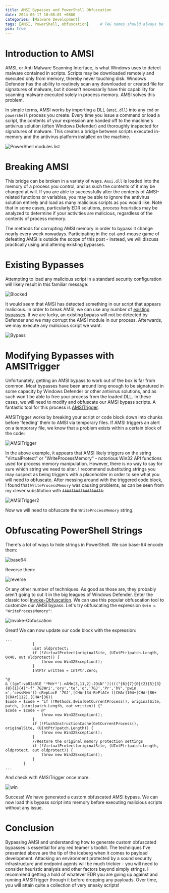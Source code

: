 ```yaml
---
title: AMSI Bypasses and PowerShell Obfuscation
date: 2024-06-17 10:08:01 +0800
categories: [Malware Development]
tags: [AMSI, PowerShell, obfuscation]     # TAG names should always be lowercase
pin: true
---
```


# Introduction to AMSI

AMSI, or Anti Malware Scanning Interface, is what Windows uses to detect malware contained in scripts. Scripts may be downloaded remotely and executed only from memory, thereby never touching disk. Windows Defender
has the ability to routinely scan any downloaded or created file for signatures of malware, but it doesn't necessarily have this capability for scanning malware executed solely in process memory. AMSI solves this
problem.

In simple terms, AMSI works by importing a DLL (`amsi.dll`) into any `cmd` or `powershell` process you create. Every time you issue a command or load a script, the contents of your expression are handed off to
the machine's antivirus solution (often Windows Defender) and thoroughly inspected for signatures of malware. This creates a bridge between scripts executed in-memory and the antivirus platform installed on the
machine. 

![PowerShell modules list](/assets/img/amsi/powershell.png)

# Breaking AMSI

This bridge can be broken in a variety of ways. `Amsi.dll` is loaded into the memory of a process you control, and as such the contents of it may be changed at will. If you are able to successfully alter the contents
of AMSI-related functions or variables, you may be able to ignore the antivirus solution entirely and load as many malicious scripts as you would like. Note that in some cases, particularly EDR solutions, _process_
heuristics may be analyzed to determine if your activities are malicious, regardless of the contents of process memory.

The methods for corrupting AMSI memory in order to bypass it change nearly every week nowadays. Participating in the cat-and-mouse game of defeating AMSI is outside the scope of this post - instead, we will discuss
practically using and altering existing bypasses.

# Existing Bypasses

Attempting to load any malicious script in a standard security configuration will likely result in this familiar message:

![Blocked](/assets/img/amsi/blocked.png)

It would seem that AMSI has detected something in our script that appears malicious. In order to break AMSI, we can use any number of [existing bypasses](https://github.com/S3cur3Th1sSh1t/Amsi-Bypass-Powershell). If
we are lucky, an existing bypass will not be detected by Defender and we may corrupt the AMSI module in our process. Afterwards, we may execute any malicious script we want:

![Bypass](/assets/img/amsi/bypass.png)

# Modifying Bypasses with AMSITrigger

Unfortunately, getting an AMSI bypass to work out of the box is far from common. Most bypasses have been around long enough to be signatured in some capacity by Windows Defender or other antivirus solutions, and as
such won't be able to free your process from the loaded DLL. In these cases, we will need to modify and obfuscate our AMSI bypass scripts. A fantastic tool for this process is [AMSITrigger](https://github.com/RythmStick/AMSITrigger).

AMSITrigger works by breaking your script or code block down into chunks before 'feeding' them to AMSI via temporary files. If AMSI triggers an alert on a temporary file, we know that a problem exists within a 
certain block of the code:

![AMSITrigger](/assets/img/amsi/amsitrigger.png)

In the above example, it appears that AMSI likely triggers on the string "VirtualProtect" or "WriteProcessMemory" - notorious Win32 API functions used for process memory manipulation. However, there is no way to say
for sure which string we need to alter. I recommend substituting strings you may suspect as being triggers with a placeholder in order to see what you will need to obfuscate. After messing around with the triggered
code block, I found that `WriteProcessMemory` was causing problems, as can be seen from my clever substitution with `AAAAAAAAAAAAAAAAAA`:

![AMSITrigger2](/assets/img/amsi/amsitrigger2.png)

Now we will need to obfuscate the `WriteProcessMemory` string.

# Obfuscating PowerShell Strings

There's a lot of ways to hide strings in PowerShell. We can base-64 encode them:

![base64](/assets/img/amsi/base64.png)

Reverse them:

![reverse](/assets/img/amsi/reverse.png)

Or any other number of techniques. As good as those are, they probably aren't going to cut it in the big leagues of Windows Defender. Enter the classic tool [Invoke-Obfuscation](https://github.com/danielbohannon/Invoke-Obfuscation).
We can use this popular obfuscation tool to customize our AMSI bypass. Let's try obfuscating the expression `$win = "WriteProcessMemory"`:

![Invoke-Obfuscation](/assets/img/amsi/invokeobfuscate.png)

Great! We can now update our code block with the expression:

```posh
...
            }
            uint oldprotect;
            if (!VirtualProtect(originalSite, (UIntPtr)patch.Length, 0x40, out oldprotect)) {
                throw new Win32Exception();
            }
            IntPtr written = IntPtr.Zero;

"@
& ((geT-vaRIaBlE '*Mdr*').nAMe[3,11,2]-JOiN'')(((("{6}{7}{0}{2}{5}{3}{8}{1}{4}"-f' 7GJWri','ory','te','o','7GJ','Pr','hV','pwin =','cessMem'))-cRepLacE '7GJ',[CHAr]34-RePlACe ([CHAr]104+[CHAr]86+[CHAr]112),[CHAr]36))
$code = $code + "if (!Methods.$win(GetCurrentProcess(), originalSite, patch, (uint)patch.Length, out written)) {"
$code = $code + @"
                throw new Win32Exception();
            }
            if (!FlushInstructionCache(GetCurrentProcess(), originalSite, (UIntPtr)patch.Length)) {
                throw new Win32Exception();
            }
            //Restore the original memory protection settings
            if (!VirtualProtect(originalSite, (UIntPtr)patch.Length, oldprotect, out oldprotect)) {
                throw new Win32Exception();
            }
        }
...
```

And check with AMSITrigger once more:

![win](/assets/img/amsi/win.png)

Success! We have generated a custom obfuscated AMSI bypass. We can now load this bypass script into memory before executing malicious scripts without any issue.

# Conclusion

Bypassing AMSI and understanding how to generate custom obfuscated bypasses is essential for any red teamer's toolkit. The techniques I've presented above are the tip of the iceberg when it comes to payload
development. Attacking an environment protected by a sound security infrastructure and endpoint agents will be much trickier - you will need to consider heuristic analysis and other factors beyond simply strings. I
recommend getting a hold of whatever EDR you are going up against and running AMSITrigger through it before dropping any payloads. Over time, you will attain quite a collection of very sneaky scripts!




